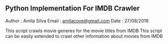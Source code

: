 ## Python Implementation For IMDB Crawler

Author 	: Amila Silva
Email  	: amilacove@gmail.com
Date 	  : 27/08/2018

This script crawls movie generes for the movie titles from IMDB
This script can be easily extended to crawl other information about movies from IMDB
